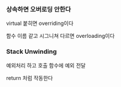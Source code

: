 ### 상속하면 오버로딩 안한다

virtual 붙히면 overriding이다

함수 이름 같고 시그니쳐 다르면 overloading이다 

### Stack Unwinding

예외처리 하고 호출 함수에 예외 전달

return 처럼 작동한다
